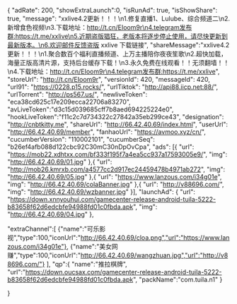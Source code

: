 {
	"adRate": 200,
	"showExtraLaunch":0,
	"isRunAd": true,
	"isShowShare": true,
	"message": "xxlive4.2更新！！！\n1.修复直播1、Lulube、综合频道二\n2.新增食色视频\n3.下载地址：http://t.cn/EIoom9r\n4.telegram发布群:https://t.me/xxlive\n5.近期盗版猖狂，老版本将逐步停止使用，请尽快更新到最新版本。\n6.欢迎邮件反馈盗版 xxlive 下载链接",
	"shareMessage":"xxlive4.2更新！！！\n1.聚合数百个福利直播频道、上万主播陪你夜夜笙歌\n2.超快加载，海量正版高清片源，支持后台缓存下载！\n3.永久免费在线观看！！无须翻墙！！\n4.下载地址：http://t.cn/EIoom9r\n4.telegram发布群:https://t.me/xxlive",
	"storeUrl": "http://t.cn/EIoom9r",
	"versionId": 420,
	"messageId": 420,
	"url91": "https://0228.p15.rocks/",
	"urlTiktok": "http://api88.iicp.net:88/",
	"urlTorrent": "http://ps567.us/",
	"newliveToken": "eca38cd625c17e209ecca22706a83270",
	"avLiveToken":"d3c15d039685cff7b8aed694225224e0",
	"hookLiveToken":"f11c2c7d734322c27842a35eb299ce43",
	"designation": "http://cnbtkitty.me",
	"shareUrl": "http://66.42.40.69/index.html",
	"userUrl": "http://66.42.40.69/member",
	"fanhaoUrl": "https://avmoo.xyz/cn/",
	"cucumberVersion": "110002101",
	"cucumberSeq": "b26ef4afb088d122cbc92C30mC30nDpOvCpa",
	"ads": [{
		"url": "https://mob22.xdhtxx.com/bf333f195f7a4ea5cc937a17593005e9/",
		"img": "http://66.42.40.69/01.jpg"
	},{
		"url": "http://mob26.kmrxb.com/a4577cc2d917ec24459478b4971ab272",
		"img": "http://66.42.40.69/05.jpg"
	},{
		"url": "https://www.lanzous.com/i34g01e",
		"img": "http://66.42.40.69/colaBanner.jpg"
	},{
		"url": "http://v88696.com/",
		"img": "http://66.42.40.69/wzbanner.jpg"
	}],
	"launchAd": {
		"url": "https://down.xnnyouhui.com/gamecenter-release-android-tuila-5222-b83658f62d6edcbfe94988fd01c0fbda.apk",
		"img": "http://66.42.40.69/04.jpg"
	},

"extraChannel":[
{"name":"可乐影视","type":100,"iconUrl":"http://66.42.40.69/cloa.png","url":"https://www.lanzous.com/i34g01e"},
{"name":"美女网赚","type":100,"iconUrl":"http://66.42.40.69/wangzhuan.jpg","url":"http://v88696.com/"}
],
"qp":{
"name":"推拉棋牌",
"url":"https://down.oucsax.com/gamecenter-release-android-tuila-5222-b83658f62d6edcbfe94988fd01c0fbda.apk",
"packName":"com.tuila.n1"
}

}
